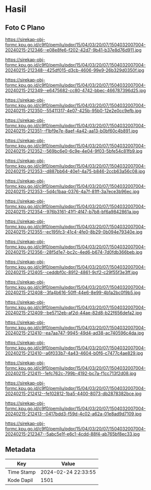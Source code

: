 # Hasil

## Foto C Plano

https://sirekap-obj-formc.kpu.go.id/c9f0/pemilu/pdpr/15/04/03/20/07/1504032007004-20240215-212346--e08e8fe6-f202-42d7-9b41-b37e8d76d911.jpg

https://sirekap-obj-formc.kpu.go.id/c9f0/pemilu/pdpr/15/04/03/20/07/1504032007004-20240215-212348--425df015-d3cb-4606-99e9-26b329d0350f.jpg

https://sirekap-obj-formc.kpu.go.id/c9f0/pemilu/pdpr/15/04/03/20/07/1504032007004-20240215-212349--e6475682-cc80-4742-bbec-466787396d25.jpg

https://sirekap-obj-formc.kpu.go.id/c9f0/pemilu/pdpr/15/04/03/20/07/1504032007004-20240215-212350--55411317-4e07-425b-95b0-12e2e0cc9efb.jpg

https://sirekap-obj-formc.kpu.go.id/c9f0/pemilu/pdpr/15/04/03/20/07/1504032007004-20240215-212351--f1bf9e7e-8aef-4a42-aa13-b0bf60c4b891.jpg

https://sirekap-obj-formc.kpu.go.id/c9f0/pemilu/pdpr/15/04/03/20/07/1504032007004-20240215-212352--569bc6e0-6c9e-4e04-9f03-5bfe54c81fb9.jpg

https://sirekap-obj-formc.kpu.go.id/c9f0/pemilu/pdpr/15/04/03/20/07/1504032007004-20240215-212353--d887bb64-40e1-4a75-b846-2ccb63a56c08.jpg

https://sirekap-obj-formc.kpu.go.id/c9f0/pemilu/pdpr/15/04/03/20/07/1504032007004-20240215-212353--5d4c1baa-0376-4a7f-81ff-3a7ece3b96ec.jpg

https://sirekap-obj-formc.kpu.go.id/c9f0/pemilu/pdpr/15/04/03/20/07/1504032007004-20240215-212354--976b3161-41f1-4f47-b7b8-bf6a9842861a.jpg

https://sirekap-obj-formc.kpu.go.id/c9f0/pemilu/pdpr/15/04/03/20/07/1504032007004-20240215-212355--ec195fc3-41c4-4fe0-8b29-0b094e79340e.jpg

https://sirekap-obj-formc.kpu.go.id/c9f0/pemilu/pdpr/15/04/03/20/07/1504032007004-20240215-212356--28f5d1e7-bc2c-4ed6-b674-7d0fdb366beb.jpg

https://sirekap-obj-formc.kpu.go.id/c9f0/pemilu/pdpr/15/04/03/20/07/1504032007004-20240215-212405--ceddbf0c-8912-4861-9cf2-c29f55f3e3ff.jpg

https://sirekap-obj-formc.kpu.go.id/c9f0/pemilu/pdpr/15/04/03/20/07/1504032007004-20240215-212408--3fa4b616-50ff-44e6-8e99-4b1a2bc0f9b5.jpg

https://sirekap-obj-formc.kpu.go.id/c9f0/pemilu/pdpr/15/04/03/20/07/1504032007004-20240215-212409--be5712eb-af2d-44ae-82d8-b22f656defa2.jpg

https://sirekap-obj-formc.kpu.go.id/c9f0/pemilu/pdpr/15/04/03/20/07/1504032007004-20240215-212410--ea7aa747-9945-49d4-ad38-ac740596c4da.jpg

https://sirekap-obj-formc.kpu.go.id/c9f0/pemilu/pdpr/15/04/03/20/07/1504032007004-20240215-212410--a6f033b7-4a43-4604-b0f6-c7477c4ae829.jpg

https://sirekap-obj-formc.kpu.go.id/c9f0/pemilu/pdpr/15/04/03/20/07/1504032007004-20240215-212411--1efc762c-799b-4192-bc7a-f1cc713f2d08.jpg

https://sirekap-obj-formc.kpu.go.id/c9f0/pemilu/pdpr/15/04/03/20/07/1504032007004-20240215-212412--fe102812-1ba5-4400-8073-db2878382bce.jpg

https://sirekap-obj-formc.kpu.go.id/c9f0/pemilu/pdpr/15/04/03/20/07/1504032007004-20240215-212413--0417bdd3-f59d-4c02-a62a-01e8ad9d7109.jpg

https://sirekap-obj-formc.kpu.go.id/c9f0/pemilu/pdpr/15/04/03/20/07/1504032007004-20240215-212347--5abc5e1f-e6c1-4cdd-88f4-ab765bf8ec33.jpg


## Metadata

| Key        | Value               |
| ---------- | ------------------- |
| Time Stamp | 2024-02-24 22:33:55 |
| Kode Dapil | 1501                |



